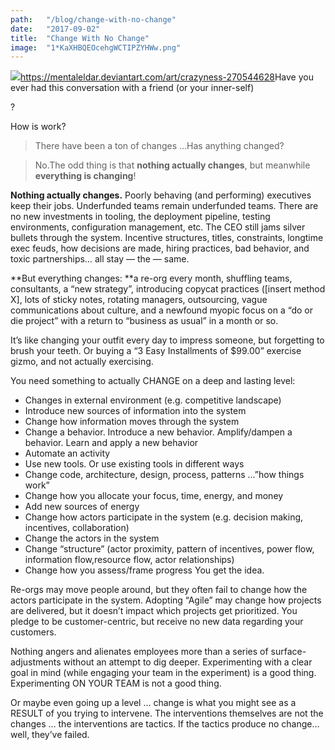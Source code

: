 ```yaml
---
path:	"/blog/change-with-no-change"
date:	"2017-09-02"
title:	"Change With No Change"
image:	"1*KaXHBQEOcehgWCTIPZYHWw.png"
---
```


![](/images/1*KaXHBQEOcehgWCTIPZYHWw.png)<https://mentaleldar.deviantart.com/art/crazyness-270544628>Have you ever had this conversation with a friend (or your inner-self)

?

How is work?


> There have been a ton of changes …Has anything changed?


> No.The odd thing is that **nothing actually changes**, but meanwhile **everything is changing**!

**Nothing actually changes.** Poorly behaving (and performing) executives keep their jobs. Underfunded teams remain underfunded teams. There are no new investments in tooling, the deployment pipeline, testing environments, configuration management, etc. The CEO still jams silver bullets through the system. Incentive structures, titles, constraints, longtime exec feuds, how decisions are made, hiring practices, bad behavior, and toxic partnerships… all stay — the — same.

**But everything changes: **a re-org every month, shuffling teams, consultants, a “new strategy”, introducing copycat practices ([insert method X], lots of sticky notes, rotating managers, outsourcing, vague communications about culture, and a newfound myopic focus on a “do or die project” with a return to “business as usual” in a month or so.

It’s like changing your outfit every day to impress someone, but forgetting to brush your teeth. Or buying a “3 Easy Installments of $99.00” exercise gizmo, and not actually exercising.

You need something to actually CHANGE on a deep and lasting level:

* Changes in external environment (e.g. competitive landscape)
* Introduce new sources of information into the system
* Change how information moves through the system
* Change a behavior. Introduce a new behavior. Amplify/dampen a behavior. Learn and apply a new behavior
* Automate an activity
* Use new tools. Or use existing tools in different ways
* Change code, architecture, design, process, patterns …”how things work”
* Change how you allocate your focus, time, energy, and money
* Add new sources of energy
* Change how actors participate in the system (e.g. decision making, incentives, collaboration)
* Change the actors in the system
* Change “structure” (actor proximity, pattern of incentives, power flow, information flow,resource flow, actor relationships)
* Change how you assess/frame progress
You get the idea.

Re-orgs may move people around, but they often fail to change how the actors participate in the system. Adopting “Agile” may change how projects are delivered, but it doesn’t impact which projects get prioritized. You pledge to be customer-centric, but receive no new data regarding your customers.

Nothing angers and alienates employees more than a series of surface-adjustments without an attempt to dig deeper. Experimenting with a clear goal in mind (while engaging your team in the experiment) is a good thing. Experimenting ON YOUR TEAM is not a good thing.

Or maybe even going up a level … change is what you might see as a RESULT of you trying to intervene. The interventions themselves are not the changes … the interventions are tactics. If the tactics produce no change…well, they’ve failed.

